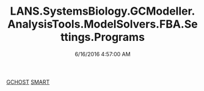﻿---
title: LANS.SystemsBiology.GCModeller.AnalysisTools.ModelSolvers.FBA.Settings.Programs
date: 6/16/2016 4:57:00 AM
---

[GCHOST](T-LANS.SystemsBiology.GCModeller.AnalysisTools.ModelSolvers.FBA.Settings.Programs.GCHOST.html)
[SMART](T-LANS.SystemsBiology.GCModeller.AnalysisTools.ModelSolvers.FBA.Settings.Programs.SMART.html)
